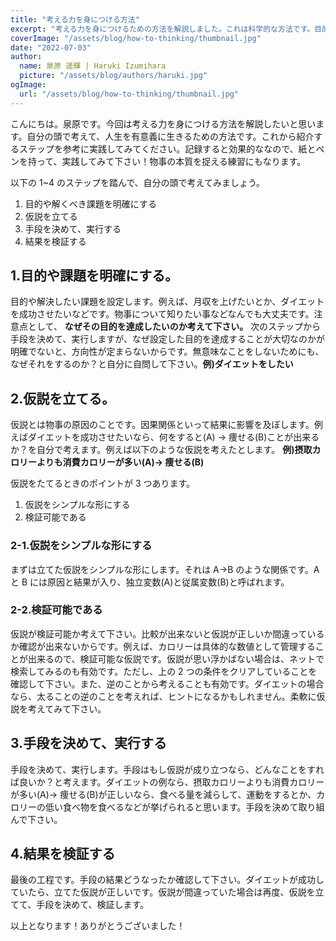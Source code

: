 ```yaml
---
title: "考える力を身につける方法"
excerpt: "考える力を身につけるための方法を解説しました。これは科学的な方法です。目的を定めて、仮説を立て、検証します。有意義な人生のための必須のスキルです。"
coverImage: "/assets/blog/how-to-thinking/thumbnail.jpg"
date: "2022-07-03"
author:
  name: 泉原 遥輝 | Haruki Izumihara
  picture: "/assets/blog/authors/haruki.jpg"
ogImage:
  url: "/assets/blog/how-to-thinking/thumbnail.jpg"
---
```

こんにちは。泉原です。今回は考える力を身につける方法を解説したいと思います。自分の頭で考えて、人生を有意義に生きるための方法です。これから紹介するステップを参考に実践してみてください。記録すると効果的ななので、紙とペンを持って、実践してみて下さい！物事の本質を捉える練習にもなります。

以下の 1~4 のステップを踏んで、自分の頭で考えてみましょう。

1. 目的や解くべき課題を明確にする
2. 仮説を立てる
3. 手段を決めて、実行する
4. 結果を検証する

## 1.目的や課題を明確にする。

目的や解決したい課題を設定します。例えば、月収を上げたいとか、ダイエットを成功させたいなどです。物事について知りたい事などなんでも大丈夫です。注意点として、
**なぜその目的を達成したいのか考えて下さい。**
次のステップから手段を決めて、実行しますが、なぜ設定した目的を達成することが大切なのかが明確でないと、方向性が定まらないからです。無意味なことをしないためにも、なぜそれをするのか？と自分に自問して下さい。**例)ダイエットをしたい**

## 2.仮説を立てる。

仮説とは物事の原因のことです。因果関係といって結果に影響を及ぼします。例えばダイエットを成功させたいなら、何をすると(A) → 痩せる(B)ことが出来るか？を自分で考えます。例えば以下のような仮説を考えたとします。
**例)摂取カロリーよりも消費カロリーが多い(A)→ 痩せる(B)**

仮説をたてるときのポイントが 3 つあります。

1. 仮説をシンプルな形にする
2. 検証可能である

### 2-1.仮説をシンプルな形にする

まずは立てた仮説をシンプルな形にします。それは A→B のような関係です。A と B には原因と結果が入り、独立変数(A)と従属変数(B)と呼ばれます。

### 2-2.検証可能である

仮説が検証可能か考えて下さい。比較が出来ないと仮説が正しいか間違っているか確認が出来ないからです。例えば、カロリーは具体的な数値として管理することが出来るので、検証可能な仮説です。仮説が思い浮かばない場合は、ネットで検索してみるのも有効です。ただし、上の 2 つの条件をクリアしていることを確認して下さい。また、逆のことから考えることも有効です。ダイエットの場合なら、太ることの逆のことを考えれば、ヒントになるかもしれません。柔軟に仮説を考えてみて下さい。

## 3.手段を決めて、実行する

手段を決めて、実行します。手段はもし仮説が成り立つなら、どんなことをすれば良いか？と考えます。ダイエットの例なら、摂取カロリーよりも消費カロリーが多い(A)→ 痩せる(B)が正しいなら、食べる量を減らして、運動をするとか、カロリーの低い食べ物を食べるなどが挙げられると思います。手段を決めて取り組んで下さい。

## 4.結果を検証する

最後の工程です。手段の結果どうなったか確認して下さい。ダイエットが成功していたら、立てた仮説が正しいです。仮説が間違っていた場合は再度、仮説を立てて、手段を決めて、検証します。

以上となります！ありがとうございました！
